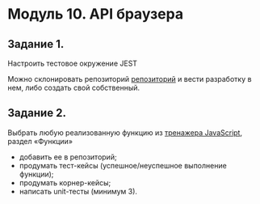 # Модуль 10. API браузера

## Задание 1.

Настроить тестовое окружение JEST

Можно склонировать репозиторий [репозиторий](https://github.com/SkillfactoryCoding/learn-js-master) и вести разработку в нем, либо создать свой собственный.

## Задание 2.

Выбрать любую реализованную функцию из  [тренажера JavaScript](https://lms.skillfactory.ru/courses/course-v1:Skillfactory+FR+2020/courseware/fd4abd0fda964555a8643339a07796f2/068083151d5444cebc1cdd0374b008b8/1?activate_block_id=block-v1%3ASkillfactory%2BFR%2B2020%2Btype%40vertical%2Bblock%40993afc528de941d990bf1e5e671369c6), раздел «Функции»

* добавить ее в репозиторий;
* продумать тест-кейсы (успешное/неуспешное выполнение функции);
* продумать корнер-кейсы;
* написать unit-тесты (минимум 3).
